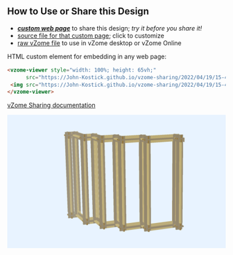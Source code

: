 
## How to Use or Share this Design

 - [***custom web page***][post] to share this design; *try it before you share it!*
 - [source file for that custom page][source]; click to customize
 - [raw vZome file][raw] to use in vZome desktop or vZome Online
 
 HTML custom element for embedding in any web page:
 ```html
<vzome-viewer style="width: 100%; height: 65vh;"
       src="https://John-Kostick.github.io/vzome-sharing/2022/04/19/15-41-56-Step Wall/Step Wall.vZome" >
  <img src="https://John-Kostick.github.io/vzome-sharing/2022/04/19/15-41-56-Step Wall/Step Wall.png" />
</vzome-viewer>
 ```

[vZome Sharing documentation](https://vzome.github.io/vzome/sharing.html#how-it-works)

![Image](<Step Wall.png>)


[post]: <https://John-Kostick.github.io/vzome-sharing/2022/04/19/Step Wall-15-41-56.html>
[source]: <https://github.com/John-Kostick/vzome-sharing/edit/main/_posts/2022-04-19-Step Wall-15-41-56.md>
[raw]: <https://raw.githubusercontent.com/John-Kostick/vzome-sharing/main/2022/04/19/15-41-56-Step Wall/Step Wall.vZome>